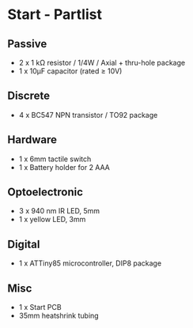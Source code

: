 Start - Partlist
================

## Passive

* 2 x 1 kΩ resistor / 1/4W / Axial + thru-hole package
* 1 x 10µF capacitor (rated ≥ 10V)

## Discrete

 * 4 x BC547 NPN transistor / TO92 package

## Hardware

 * 1 x 6mm tactile switch
 * 1 x Battery holder for 2 AAA

## Optoelectronic

 * 3 x 940 nm IR LED, 5mm
 * 1 x yellow LED, 3mm

## Digital

 * 1 x ATTiny85 microcontroller, DIP8 package
 
## Misc

 * 1 x Start PCB
 * 35mm heatshrink tubing
